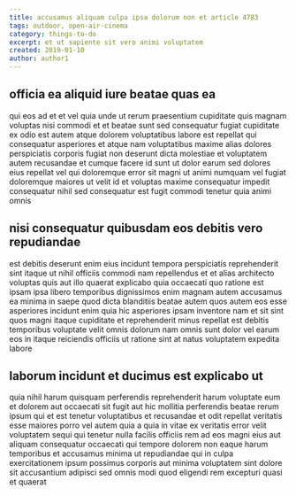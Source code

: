 ```yaml
---
title: accusamus aliquam culpa ipsa dolorum non et article 4783
tags: outdoor, open-air-cinema
category: things-to-do
excerpt: et ut sapiente sit vero animi voluptatem
created: 2019-01-10
author: author1
---
```


## officia ea aliquid iure beatae quas ea

qui eos ad et et vel quia unde ut rerum praesentium cupiditate quis magnam voluptas nisi commodi et et beatae sunt sed consequatur fugiat cupiditate ex odio est autem atque dolorem voluptatibus labore est repellat qui consequatur asperiores et atque nam voluptatibus maxime alias dolores perspiciatis corporis fugiat non deserunt dicta molestiae et voluptatem autem recusandae et cumque facere id sunt ut dolor earum sed dolores eius repellat vel qui doloremque error sit magni ut animi numquam vel fugiat doloremque maiores ut velit id et voluptas maxime consequatur impedit consequatur nihil sed consequatur est fugit commodi tenetur quia animi omnis

## nisi consequatur quibusdam eos debitis vero repudiandae

est debitis deserunt enim eius incidunt tempora perspiciatis reprehenderit sint itaque ut nihil officiis commodi nam repellendus et et alias architecto voluptas quis aut illo quaerat explicabo quia occaecati quo ratione est ipsam ipsa libero temporibus dignissimos enim magnam autem accusamus ea minima in saepe quod dicta blanditiis beatae autem quos autem eos esse asperiores incidunt enim quia hic asperiores ipsam inventore nam et sit sint quos magni itaque cupiditate et reprehenderit minus repellat est debitis temporibus voluptate velit omnis dolorum nam omnis sunt dolor vel earum eos in itaque reiciendis officiis ut ratione sint at natus voluptatem expedita labore

## laborum incidunt et ducimus est explicabo ut

quia nihil harum quisquam perferendis reprehenderit harum voluptate eum et dolorem aut occaecati sit fugit aut hic mollitia perferendis beatae rerum ipsum qui et est tenetur voluptatibus et recusandae et odit repellat veritatis esse maiores porro vel autem quia a quia in vitae ex veritatis error velit voluptatem sequi qui tenetur nulla facilis officiis rem ad eos magni eius aut aliquam consequatur occaecati qui tempore dolorem non eaque harum temporibus et accusamus minima ut repudiandae qui in culpa exercitationem ipsum possimus corporis aut minima voluptatem sint dolore sit accusantium adipisci sed omnis modi quod eligendi rem excepturi quasi et quaerat
